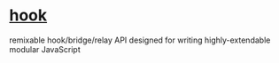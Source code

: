 [hook](https://github.com/ryanve/hook)
====

remixable hook/bridge/relay API designed for writing highly-extendable modular JavaScript